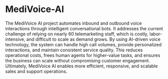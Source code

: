 # MediVoice-AI
The MediVoice AI project automates inbound and outbound voice interactions through intelligent conversational bots. It addresses the current challenge of relying on nearly 60 telemarketing staff, which is costly, labor-intensive, and difficult to scale as demand grows. By using AI-driven voice technology, the system can handle high call volumes, provide personalized interactions, and maintain consistent service quality. This reduces operational costs, frees human agents for higher-value tasks, and ensures the business can scale without compromising customer engagement. Ultimately, MediVoice AI enables more efficient, responsive, and scalable sales and support operations.
